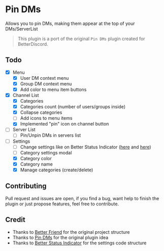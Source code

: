 # Pin DMs


Allows you to pin DMs, making them appear at the top of your DMs/ServerList

> This plugin is a port of the original `Pin DMs` plugin created for BetterDiscord.

## Todo

- [X] Menu
    - [X] User DM context menu
    - [x] Group DM context menu
    - [x] Add color to menu item buttons
- [x] Channel List
    - [x] Categories
    - [x] Categories count (number of users/groups inside)
    - [x] Collapse categories
    - [ ] Add icons to menu items
    - [x] Implemented "pin" icon on channel button
- [ ] Server List
    - [ ] Pin/Unpin DMs in servers list
- [ ] Settings
    - [ ] Change settings like on Better Status Indicator ([here](https://i.at.ls/f/gd1id4.png) and [here](https://github.com/GriefMoDz/better-status-indicators/blob/master/components/Settings.jsx)) 
    - [ ] Category settings modal
    - [x] Category color
    - [x] Category name
    - [x] Manage categories (create/delete)
## Contributing

Pull request and issues are open, if you find a bug, want help to finish the plugin or just propose features, feel free to contribute.

## Credit

- Thanks to [Better Friend](https://github.com/powercord-community/betterfriends) for the original project structure
- Thanks to [Pin DMs](https://github.com/mwittrien/BetterDiscordAddons/blob/master/Plugins/PinDMs) for the original plugin idea
- Thanks to [Better Status Indicator](https://github.com/GriefMoDz/better-status-indicators/) for the settings code structure